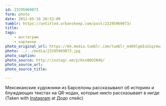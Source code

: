 ```yaml
---
id: 23295969073
form: photo
date: 2012-05-18 20:53:00
tumblr: https://untitled.urbansheep.com/post/23295969073/
title:
tags:
    - инстаграм
    - картинки
photo_original_url: https://64.media.tumblr.com/tumblr_m489lgmIuG1qz4wzio1_640.jpg
photo: ../../media/23295969073.jpg
photo_caption:
photo_source: http://instagr.am/p/Kxn0QOIN4Q/
photo_source_url:
photo_source_title:

---
```


<p>Мексиканские художники из Барселоны рассказывают об историях и блуждающих текстах на QR-кодах, которые никто рассказывает в нигде (Taken with <a href="http://instagr.am">Instagram</a> at Додо спейс)</p>
